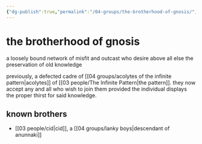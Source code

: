 ```yaml
---
{"dg-publish":true,"permalink":"/04-groups/the-brotherhood-of-gnosis/","created":"2024-10-25T11:59:50.000-05:00","updated":"2025-10-25T20:38:24.631-05:00"}
---
```


# the brotherhood of gnosis

a loosely bound network of misfit and outcast who desire above all else the preservation of old knowledge

previously, a defected cadre of [[04 groups/acolytes of the infinite pattern\|acolytes]] of [[03 people/The Infinite Pattern\|the pattern]]. they now accept any and all who wish to join them provided the individual displays the proper thirst for said knowledge.



## known brothers
- [[03 people/cid\|cid]], a [[04 groups/lanky boys\|descendant of anunnaki]]
